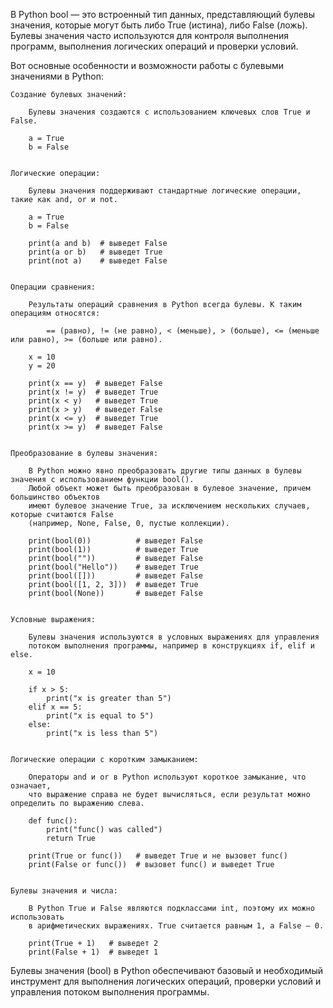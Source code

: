 

В Python bool — это встроенный тип данных, представляющий булевы значения,
которые могут быть либо True (истина), либо False (ложь). Булевы значения
часто используются для контроля выполнения программ, выполнения логических операций и проверки условий.


Вот основные особенности и возможности работы с булевыми значениями в Python:

    Создание булевых значений:

        Булевы значения создаются с использованием ключевых слов True и False.

        a = True
        b = False


    Логические операции:

        Булевы значения поддерживают стандартные логические операции, такие как and, or и not.

        a = True
        b = False

        print(a and b)  # выведет False
        print(a or b)   # выведет True
        print(not a)    # выведет False


    Операции сравнения:

        Результаты операций сравнения в Python всегда булевы. К таким операциям относятся:

            == (равно), != (не равно), < (меньше), > (больше), <= (меньше или равно), >= (больше или равно).

        x = 10
        y = 20

        print(x == y)  # выведет False
        print(x != y)  # выведет True
        print(x < y)   # выведет True
        print(x > y)   # выведет False
        print(x <= y)  # выведет True
        print(x >= y)  # выведет False


    Преобразование в булевы значения:

        В Python можно явно преобразовать другие типы данных в булевы значения с использованием функции bool().
        Любой объект может быть преобразован в булевое значение, причем большинство объектов
        имеют булевое значение True, за исключением нескольких случаев, которые считаются False
        (например, None, False, 0, пустые коллекции).

        print(bool(0))          # выведет False
        print(bool(1))          # выведет True
        print(bool(""))         # выведет False
        print(bool("Hello"))    # выведет True
        print(bool([]))         # выведет False
        print(bool([1, 2, 3]))  # выведет True
        print(bool(None))       # выведет False


    Условные выражения:

        Булевы значения используются в условных выражениях для управления
        потоком выполнения программы, например в конструкциях if, elif и else.

        x = 10

        if x > 5:
            print("x is greater than 5")
        elif x == 5:
            print("x is equal to 5")
        else:
            print("x is less than 5")


    Логические операции с коротким замыканием:

        Операторы and и or в Python используют короткое замыкание, что означает,
        что выражение справа не будет вычисляться, если результат можно определить по выражению слева.

        def func():
            print("func() was called")
            return True

        print(True or func())   # выведет True и не вызовет func()
        print(False or func())  # вызовет func() и выведет True


    Булевы значения и числа:

        В Python True и False являются подклассами int, поэтому их можно использовать
        в арифметических выражениях. True считается равным 1, а False — 0.

        print(True + 1)   # выведет 2
        print(False + 1)  # выведет 1



Булевы значения (bool) в Python обеспечивают базовый и необходимый инструмент
для выполнения логических операций, проверки условий и управления потоком выполнения программы.

